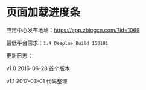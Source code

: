 # 页面加载进度条

应用中心发布地址：https://app.zblogcn.com/?id=1069

最低平台需求：`1.4 Deeplue Build 150101`

更新日志：

v1.0 2016-06-28 首个版本

v1.1 2017-03-01 代码整理